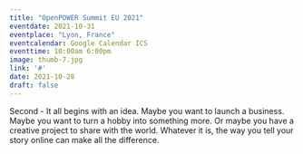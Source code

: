 ```yaml
---
title: "OpenPOWER Summit EU 2021"
eventdate: 2021-10-31
eventplace: "Lyon, France"
eventcalendar: Google Calendar ICS
eventtime: 10:00am 6:00pm
image: thumb-7.jpg
link: '#'
date: 2021-10-28
draft: false
---
```


Second - It all begins with an idea. Maybe you want to launch a business. Maybe you want to turn a hobby into something more. Or maybe you have a creative project to share with the world. Whatever it is, the way you tell your story online can make all the difference.